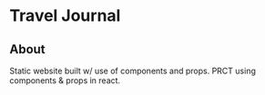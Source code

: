 # Travel Journal

## About

Static website built w/ use of components and props.
PRCT using components & props in react.
